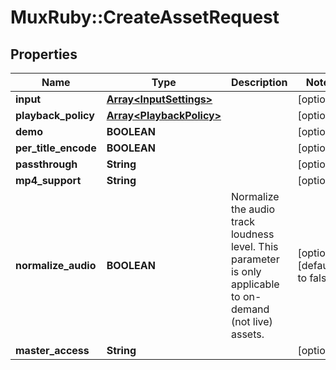 # MuxRuby::CreateAssetRequest

## Properties
Name | Type | Description | Notes
------------ | ------------- | ------------- | -------------
**input** | [**Array&lt;InputSettings&gt;**](InputSettings.md) |  | [optional] 
**playback_policy** | [**Array&lt;PlaybackPolicy&gt;**](PlaybackPolicy.md) |  | [optional] 
**demo** | **BOOLEAN** |  | [optional] 
**per_title_encode** | **BOOLEAN** |  | [optional] 
**passthrough** | **String** |  | [optional] 
**mp4_support** | **String** |  | [optional] 
**normalize_audio** | **BOOLEAN** | Normalize the audio track loudness level. This parameter is only applicable to on-demand (not live) assets. | [optional] [default to false]
**master_access** | **String** |  | [optional] 


